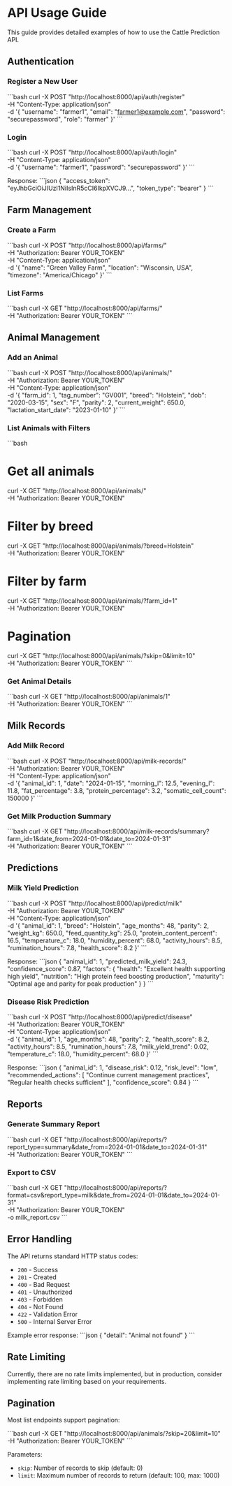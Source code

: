 # API Usage Guide

This guide provides detailed examples of how to use the Cattle Prediction API.

## Authentication

### Register a New User

\`\`\`bash
curl -X POST "http://localhost:8000/api/auth/register" \
  -H "Content-Type: application/json" \
  -d '{
    "username": "farmer1",
    "email": "farmer1@example.com",
    "password": "securepassword",
    "role": "farmer"
  }'
\`\`\`

### Login

\`\`\`bash
curl -X POST "http://localhost:8000/api/auth/login" \
  -H "Content-Type: application/json" \
  -d '{
    "username": "farmer1",
    "password": "securepassword"
  }'
\`\`\`

Response:
\`\`\`json
{
  "access_token": "eyJhbGciOiJIUzI1NiIsInR5cCI6IkpXVCJ9...",
  "token_type": "bearer"
}
\`\`\`

## Farm Management

### Create a Farm

\`\`\`bash
curl -X POST "http://localhost:8000/api/farms/" \
  -H "Authorization: Bearer YOUR_TOKEN" \
  -H "Content-Type: application/json" \
  -d '{
    "name": "Green Valley Farm",
    "location": "Wisconsin, USA",
    "timezone": "America/Chicago"
  }'
\`\`\`

### List Farms

\`\`\`bash
curl -X GET "http://localhost:8000/api/farms/" \
  -H "Authorization: Bearer YOUR_TOKEN"
\`\`\`

## Animal Management

### Add an Animal

\`\`\`bash
curl -X POST "http://localhost:8000/api/animals/" \
  -H "Authorization: Bearer YOUR_TOKEN" \
  -H "Content-Type: application/json" \
  -d '{
    "farm_id": 1,
    "tag_number": "GV001",
    "breed": "Holstein",
    "dob": "2020-03-15",
    "sex": "F",
    "parity": 2,
    "current_weight": 650.0,
    "lactation_start_date": "2023-01-10"
  }'
\`\`\`

### List Animals with Filters

\`\`\`bash
# Get all animals
curl -X GET "http://localhost:8000/api/animals/" \
  -H "Authorization: Bearer YOUR_TOKEN"

# Filter by breed
curl -X GET "http://localhost:8000/api/animals/?breed=Holstein" \
  -H "Authorization: Bearer YOUR_TOKEN"

# Filter by farm
curl -X GET "http://localhost:8000/api/animals/?farm_id=1" \
  -H "Authorization: Bearer YOUR_TOKEN"

# Pagination
curl -X GET "http://localhost:8000/api/animals/?skip=0&limit=10" \
  -H "Authorization: Bearer YOUR_TOKEN"
\`\`\`

### Get Animal Details

\`\`\`bash
curl -X GET "http://localhost:8000/api/animals/1" \
  -H "Authorization: Bearer YOUR_TOKEN"
\`\`\`

## Milk Records

### Add Milk Record

\`\`\`bash
curl -X POST "http://localhost:8000/api/milk-records/" \
  -H "Authorization: Bearer YOUR_TOKEN" \
  -H "Content-Type: application/json" \
  -d '{
    "animal_id": 1,
    "date": "2024-01-15",
    "morning_l": 12.5,
    "evening_l": 11.8,
    "fat_percentage": 3.8,
    "protein_percentage": 3.2,
    "somatic_cell_count": 150000
  }'
\`\`\`

### Get Milk Production Summary

\`\`\`bash
curl -X GET "http://localhost:8000/api/milk-records/summary?farm_id=1&date_from=2024-01-01&date_to=2024-01-31" \
  -H "Authorization: Bearer YOUR_TOKEN"
\`\`\`

## Predictions

### Milk Yield Prediction

\`\`\`bash
curl -X POST "http://localhost:8000/api/predict/milk" \
  -H "Authorization: Bearer YOUR_TOKEN" \
  -H "Content-Type: application/json" \
  -d '{
    "animal_id": 1,
    "breed": "Holstein",
    "age_months": 48,
    "parity": 2,
    "weight_kg": 650.0,
    "feed_quantity_kg": 25.0,
    "protein_content_percent": 16.5,
    "temperature_c": 18.0,
    "humidity_percent": 68.0,
    "activity_hours": 8.5,
    "rumination_hours": 7.8,
    "health_score": 8.2
  }'
\`\`\`

Response:
\`\`\`json
{
  "animal_id": 1,
  "predicted_milk_yield": 24.3,
  "confidence_score": 0.87,
  "factors": {
    "health": "Excellent health supporting high yield",
    "nutrition": "High protein feed boosting production",
    "maturity": "Optimal age and parity for peak production"
  }
}
\`\`\`

### Disease Risk Prediction

\`\`\`bash
curl -X POST "http://localhost:8000/api/predict/disease" \
  -H "Authorization: Bearer YOUR_TOKEN" \
  -H "Content-Type: application/json" \
  -d '{
    "animal_id": 1,
    "age_months": 48,
    "parity": 2,
    "health_score": 8.2,
    "activity_hours": 8.5,
    "rumination_hours": 7.8,
    "milk_yield_trend": 0.02,
    "temperature_c": 18.0,
    "humidity_percent": 68.0
  }'
\`\`\`

Response:
\`\`\`json
{
  "animal_id": 1,
  "disease_risk": 0.12,
  "risk_level": "low",
  "recommended_actions": [
    "Continue current management practices",
    "Regular health checks sufficient"
  ],
  "confidence_score": 0.84
}
\`\`\`

## Reports

### Generate Summary Report

\`\`\`bash
curl -X GET "http://localhost:8000/api/reports/?report_type=summary&date_from=2024-01-01&date_to=2024-01-31" \
  -H "Authorization: Bearer YOUR_TOKEN"
\`\`\`

### Export to CSV

\`\`\`bash
curl -X GET "http://localhost:8000/api/reports/?format=csv&report_type=milk&date_from=2024-01-01&date_to=2024-01-31" \
  -H "Authorization: Bearer YOUR_TOKEN" \
  -o milk_report.csv
\`\`\`

## Error Handling

The API returns standard HTTP status codes:

- `200` - Success
- `201` - Created
- `400` - Bad Request
- `401` - Unauthorized
- `403` - Forbidden
- `404` - Not Found
- `422` - Validation Error
- `500` - Internal Server Error

Example error response:
\`\`\`json
{
  "detail": "Animal not found"
}
\`\`\`

## Rate Limiting

Currently, there are no rate limits implemented, but in production, consider implementing rate limiting based on your requirements.

## Pagination

Most list endpoints support pagination:

\`\`\`bash
curl -X GET "http://localhost:8000/api/animals/?skip=20&limit=10" \
  -H "Authorization: Bearer YOUR_TOKEN"
\`\`\`

Parameters:
- `skip`: Number of records to skip (default: 0)
- `limit`: Maximum number of records to return (default: 100, max: 1000)
